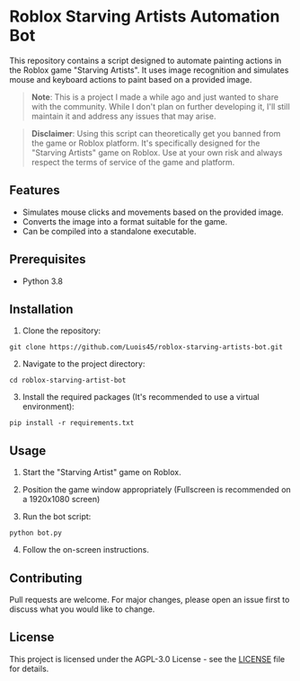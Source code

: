 # Roblox Starving Artists Automation Bot

This repository contains a script designed to automate painting actions in the Roblox game "Starving Artists". It uses image recognition and simulates mouse and keyboard actions to paint based on a provided image.

> **Note**: This is a project I made a while ago and just wanted to share with the community. While I don't plan on further developing it, I'll still maintain it and address any issues that may arise.

> **Disclaimer**: Using this script can theoretically get you banned from the game or Roblox platform. It's specifically designed for the "Starving Artists" game on Roblox. Use at your own risk and always respect the terms of service of the game and platform.

## Features

-   Simulates mouse clicks and movements based on the provided image.
-   Converts the image into a format suitable for the game.
-   Can be compiled into a standalone executable.

## Prerequisites

-   Python 3.8

## Installation

1. Clone the repository:

```batch
git clone https://github.com/Luois45/roblox-starving-artists-bot.git
```

2. Navigate to the project directory:

```batch
cd roblox-starving-artist-bot
```

3. Install the required packages (It's recommended to use a virtual environment):

```batch
pip install -r requirements.txt
```

## Usage

1. Start the "Starving Artist" game on Roblox.
2. Position the game window appropriately (Fullscreen is recommended on a 1920x1080 screen)

3. Run the bot script:

```batch
python bot.py
```

4. Follow the on-screen instructions.

## Contributing

Pull requests are welcome. For major changes, please open an issue first to discuss what you would like to change.

## License

This project is licensed under the AGPL-3.0 License - see the [LICENSE](LICENSE) file for details.
